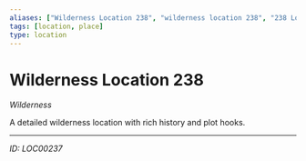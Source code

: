 ```yaml
---
aliases: ["Wilderness Location 238", "wilderness location 238", "238 Location Wilderness"]
tags: [location, place]
type: location
---
```


# Wilderness Location 238

*Wilderness*

A detailed wilderness location with rich history and plot hooks.

---
*ID: LOC00237*